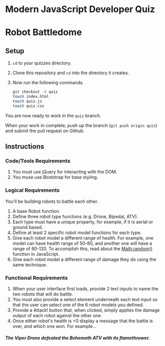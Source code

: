 # Modern JavaScript Developer Quiz
# Robot Battledome

## Setup

1. `cd` to your quizzes directory.
1. Clone this repository and `cd` into the directory it creates.
1. Now run the following commands.

    ```bash
    git checkout -b quiz
    touch index.html
    touch quiz.js
    touch quiz.css
    ```

You are now ready to work in the `quiz` branch.

When your work in complete, push up the branch (`git push origin quiz`) and submit the pull request on Github.

## Instructions

### Code/Tools Requirements

1. You must use jQuery for interacting with the DOM.
1. You muse use Bootstrap for base styling.

### Logical Requirements

You'll be building robots to battle each other.

1. A base Robot function.
2. Define three robot type functions (e.g. Drone, Bipedal, ATV).
3. Each type must have a unique property, for example, if it is aerial or ground based.
4. Define at least 2 specific robot model functions for each type.
5. Give each robot model a different range of health. For example, one model can have health range of 50-80, and another one will have a range of 60-120. To accomplish this, read about the [Math.random()](https://developer.mozilla.org/en-US/docs/Web/JavaScript/Reference/Global_Objects/Math/random) function in JavaScript.
6. Give each robot model a different range of damage they do using the same technique.

### Functional Requirements

1. When your user interface first loads, provide 2 text inputs to name the two robots that will do battle.
2. You must also provide a select element underneath each text input so that the user can select one of the 6 robot models you defined.
3. Provide a Attack! button that, when clicked, simply applies the damage output of each robot against the other one.
4. Once either robot's health is <0 display a message that the battle is over, and which one won. For example...

##### The Viper Drone defeated the Behemoth ATV with its flamethrower.
